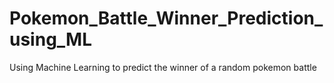 # Pokemon_Battle_Winner_Prediction_using_ML
Using Machine Learning to predict the winner of a random pokemon battle
